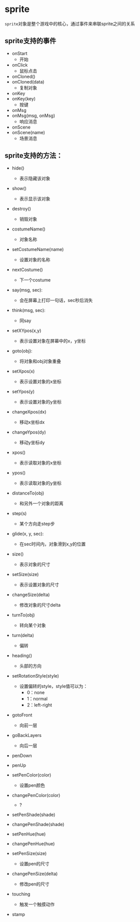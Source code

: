 # sprite

`sprite`对象是整个游戏中的核心，通过事件来串联sprite之间的关系


## sprite支持的事件

- onStart
  - 开始
- onClick
  - 鼠标点击
- onCloned()
- onCloned(data)
  - 复制对象
- onKey
- onKey(key)
  - 按键
- onMsg
- onMsg(msg, onMsg)
  - 响应消息
- onScene
- onScene(name)
  - 场景消息



## sprite支持的方法：

- hide()
  - 表示隐藏该对象
- show()
  - 表示显示该对象
- destroy()
  - 销毁对象

- costumeName()
  - 对象名称
- setCostumeName(name)
  - 设置对象的名称
- nextCostume()
  - 下一个costume

- say(msg, sec):
  - 会在屏幕上打印一句话，sec秒后消失
- think(msg, sec):
  - 同say

- setXYpos(x,y)
  - 表示设置对象在屏幕中的x，y坐标
- goto(obj):
  - 将对象和obj对象重叠
- setXpos(x)
  - 表示设置对象的x坐标
- setYpos(y)
  - 表示设置对象的y坐标
- changeXpos(dx)
  - 移动x坐标dx
- changeYpos(dy)
  - 移动y坐标dy
- xpos()
  - 表示读取对象的x坐标
- ypos()
  - 表示读取对象的y坐标
- distanceTo(obj)
  - 和另外一个对象的距离
- step(s)
  - 某个方向走step步
- glide(x, y, sec):
  - 在sec时间内，对象滑到x,y的位置
- size()
  - 表示对象的尺寸
- setSize(size)
  - 表示设置对象的尺寸
- changeSize(delta)
  - 修改对象的尺寸delta


- turnTo(obj)
  - 转向某个对象
- turn(delta)
  - 偏转
- heading()
  - 头部的方向
- setRotationStyle(style)
  - 设置偏转的style，style值可以为：
    - 0：none
    - 1：normal
    - 2：left-right


- gotoFront
  - 向前一层
- goBackLayers
  - 向后一层

- penDown
- penUp
- setPenColor(color)
  - 设置pen颜色
- changePenColor(color)
  - ?
- setPenShade(shade)
- changePenShade(shade)
- setPenHue(hue)
- changePenHue(hue)
- setPenSize(size)
  - 设置pen的尺寸
- changePenSize(delta)
  - 修改pen的尺寸


- touching
  - 触发一个触摸动作
- stamp



